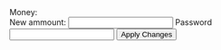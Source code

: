 <html>
    <head>
        <meta charset="utf-8">
        <title>New webpage</title>
    </head>
    <body>
    Money: <span id="money"></span><br>
    New ammount: <input id="nm">
    Password<input id="pass">
    <button onClick="change();">Apply Changes</button>
    <script>
    document.getElementById("money").innerHTML = localStorage.getItem("money");
    var money = localStorage.getItem("money");
    function change (){
        if(document.getElementById("pass").value==="44333"){
            localStorage.setItem("money",document.getElementById("nm").value);
            document.getElementById("money").innerHTML = localStorage.getItem("money");
        }}
    </script>
    </body>
</html>
